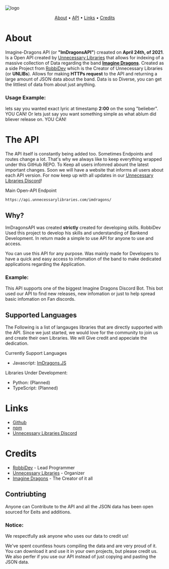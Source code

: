 <img src="https://github.com/unnecessarylibs/ImDragonsAPI/blob/main/img/ImDragonsAPI-logo.png" alt="logo">

<p align="center">
  <a href="#about">About</a> •
  <a href="#prerequisites">API</a> •
  <a href="#links">Links</a> •
  <a href="#credits">Credits</a>
</p>

# About

Imagine-Dragons API (or **"ImDragonsAPI"**) creaated on **April 24th, of 2021**. Is a Open API created by [Unnecessary Libraries](https://github.com/unnecessarylibs) that allows for indexing of a massive collection of Data regarding the band **[Imagine Dragons](https://www.imaginedragonsmusic.com/#/)**. Created as a side Project from [RobbiDev](https://github.com/pengyofficial) which is the Creator of Unnecessary Libraries (or **UNLIBs**). Allows for making **HTTPs request** to the API and returning a large amount of JSON data about the band. Data is so Diverse, you can get the littliest of data from about just anything. 

### Usage Example: 
lets say you wanted exact lyric at timestamp **2:00** on the song "belieber". YOU CAN! 
Or lets just say you want something simple as what ablum did bliever release on. YOU CAN!

# The API

The API itself is constantly being added too. Sometimes Endpoints and routes change a lot. That's why we always like to keep everything wrapped under this GitHub REPO. To Keep all users infomred abount the latest important changes. Soon we will have a website that informs all users about each API version. For now keep up with all updates in our [Unnecessary Libraries Discord](https://discord.gg/y8TYje4PXH)!

Main Open-API Endpoint
```
https://api.unnecessarylibraries.com/imdragons/
```

## Why?

ImDragonsAPI was created **strictly** created for developing skills. RobbiDev Used this project to develop his skills and understanding of Bankend Development. In return made a simple to use API for anyone to use and access. 

You can use this API for any purpose. Was mainly made for Developers to have a quick and easy access to infomation of the band to make dedicated applications regarding the Application.

### Example:
This API supports one of the biggest Imagine Dragons Discord Bot. This bot used our API to find new releases, new infomation or just to help spread basic infomation on Fan discords. 

## Supported Languages

The Following is a list of langauges libraries that are directly supported with the API. Since we just started, we would love for the community to join us and create their own Libraries. We will Give credit and appeciate the dedication.

Currently Support Languages

- Javascript: [ImDragons.JS](https://github.com/RobbiDev/imagine-dragons.js)

Libraries Under Development: 

- Python: (Planned)
- TypeScript: (Planned)


# Links

- [Github](https://github.com/RobbiDev/imagine-dragons.js)
- [npm](https://www.npmjs.com/package/imagine-dragons.js)
- [Unnecessary Libraries Discord](https://discord.gg/y8TYje4PXH)

# Credits

- [RobbiDev](https://github.com/pengyofficial) - Lead Programmer
- [Unnecessary Libraries](https://github.com/unnecessarylibs) - Organizer
- [Imagine Dragons](https://www.imaginedragonsmusic.com/#/) - The Creator of it all


## Contriubting
Anyone can Contribute to the API and all the JSON data has been open sourced for Eeits and additions. 

### Notice:
We respectfully ask anyone who uses our data to credit us! 

We've spent countless hours compiling the data and are very proud of it. You can download it and use it in your own projects, but please credit us. We also perfer if you use our API instead of just copying and pasting the JSON data.